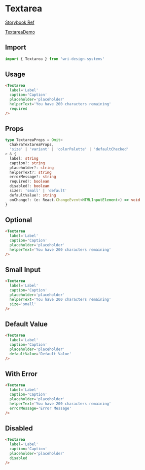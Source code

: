 # Textarea

[Storybook Ref](https://wri.github.io/wri-design-systems/?path=/docs/inputs-textarea--docs)

[TextareaDemo](https://github.com/wri/wri-design-systems/blob/main/src/components/Textarea/TextareaDemo.tsx)

## Import

```js
import { Textarea } from 'wri-design-systems'
```

## Usage

```html
<Textarea
  label='Label'
  caption='Caption'
  placeholder='placeholder'
  helperText='You have 200 characters remaining'
  required
/>
```

## Props

```ts
type TextareaProps = Omit<
  ChakraTextareaProps,
  'size' | 'variant' | 'colorPalette' | 'defaultChecked'
> & {
  label: string
  caption?: string
  placeholder?: string
  helperText?: string
  errorMessage?: string
  required?: boolean
  disabled?: boolean
  size?: 'small' | 'default'
  defaultValue?: string
  onChange?: (e: React.ChangeEvent<HTMLInputElement>) => void
}
```

## Optional

```html
<Textarea
  label='Label'
  caption='Caption'
  placeholder='placeholder'
  helperText='You have 200 characters remaining'
/>
```

## Small Input

```html
<Textarea
  label='Label'
  caption='Caption'
  placeholder='placeholder'
  helperText='You have 200 characters remaining'
  size='small'
/>
```

## Default Value

```html
<Textarea
  label='Label'
  caption='Caption'
  placeholder='placeholder'
  defaultValue='Default Value'
/>
```

## With Error

```html
<Textarea
  label='Label'
  caption='Caption'
  placeholder='placeholder'
  helperText='You have 200 characters remaining'
  errorMessage='Error Message'
/>
```

## Disabled

```html
<Textarea
  label='Label'
  caption='Caption'
  placeholder='placeholder'
  disabled
/>
```

